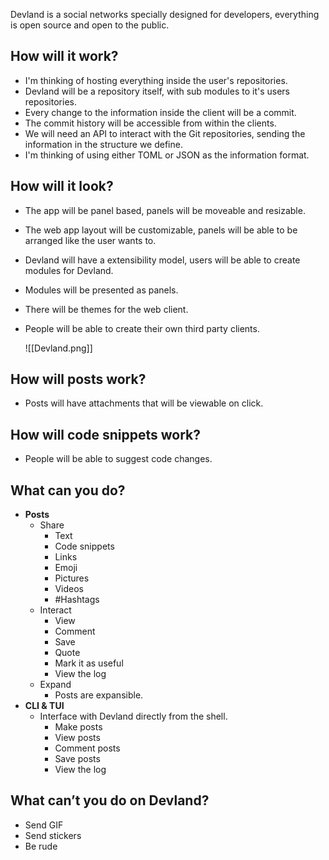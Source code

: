 Devland is a social networks specially designed for developers, everything is open source and open to the public.

## How will it work?

- I'm thinking of hosting everything inside the user's repositories.
- Devland will be a repository itself, with sub modules to it's users repositories.
- Every change to the information inside the client will be a commit.
- The commit history will be accessible from within the clients.
- We will need an API to interact with the Git repositories, sending the information in the structure we define.
- I'm thinking of using either TOML or JSON as the information format.

## How will it look?

- The app will be panel based, panels will be moveable and resizable.
    
- The web app layout will be customizable, panels will be able to be arranged like the user wants to.
    
- Devland will have a extensibility model, users will be able to create modules for Devland.
    
- Modules will be presented as panels.
    
- There will be themes for the web client.
    
- People will be able to create their own third party clients.
    
   ![[Devland.png]]

## How will posts work?

- Posts will have attachments that will be viewable on click.

## How will code snippets work?

- People will be able to suggest code changes.

## What can you do?

- **Posts**
    - Share
        - Text
        - Code snippets
        - Links
        - Emoji
        - Pictures
        - Videos
        - #Hashtags
    - Interact
        - View
        - Comment
        - Save
        - Quote
        - Mark it as useful
        - View the log
    - Expand
        - Posts are expansible.
- **CLI & TUI**
    - Interface with Devland directly from the shell.
        - Make posts
        - View posts
        - Comment posts
        - Save posts
        - View the log

## What can’t you do on Devland?

- Send GIF
- Send stickers
- Be rude